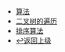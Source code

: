 <!-- algorithm/_sidebar.md -->

* [算法](algorithm/)
* [二叉树的遍历](algorithm/map-tree.md)
* [排序算法](algorithm/sort.md)
* [↩返回上级](/)
